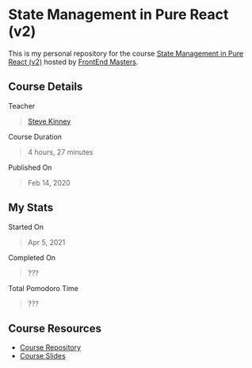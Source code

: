 # State Management in Pure React (v2)

This is my personal repository for the course [State Management in Pure React (v2)](https://frontendmasters.com/courses/pure-react-state/) hosted by [FrontEnd Masters](https://frontendmasters.com/).

## Course Details

Teacher

> [Steve Kinney](https://twitter.com/stevekinney)

Course Duration

> 4 hours, 27 minutes

Published On

> Feb 14, 2020

## My Stats

Started On

> Apr 5, 2021

Completed On

> ???

Total Pomodoro Time

> ???

## Course Resources

- [Course Repository](https://github.com/FrontendMasters/pure-react-state-management)
- [Course Slides](https://speakerdeck.com/stevekinney/react-state)
